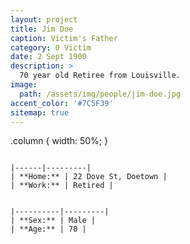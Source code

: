 ```yaml
---
layout: project
title: Jim Doe
caption: Victim's Father
category: 0 Victim
date: 2 Sept 1900
description: >
  70 year old Retiree from Louisville.
image: 
  path: /assets/img/people/jim-doe.jpg
accent_color: '#7C5F39'
sitemap: true
---
```

.column {
  width: 50%;
  }
  
<div class="row">
  <div class="column" markdown="1">
    
    |------|---------|
    | **Home:** | 22 Dove St, Doetown |
    | **Work:** | Retired |
    
  </div>
  <div class="column" markdown="1">
    
    |----------|---------|
    | **Sex:** | Male |
    | **Age:** | 70 |
    
  </div>
</div>
